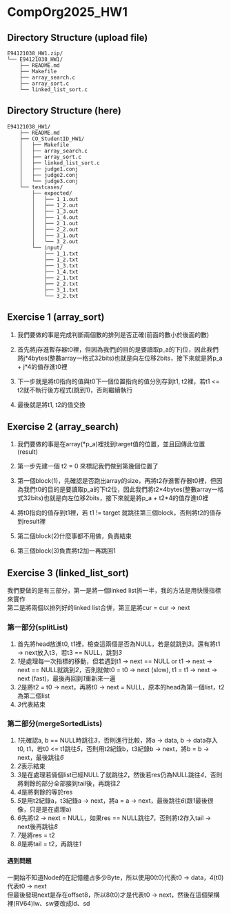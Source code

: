 # CompOrg2025_HW1

## Directory Structure (upload file)
```
E94121038_HW1.zip/
└── E94121038_HW1/
    ├── README.md
    ├── Makefile
    ├── array_search.c
    ├── array_sort.c
    └── linked_list_sort.c
```

## Directory Structure (here)
```
E94121038_HW1/
    ├── README.md
    ├── CO_StudentID_HW1/
    │   ├── Makefile
    │   ├── array_search.c
    │   ├── array_sort.c
    │   ├── linked_list_sort.c
    │   ├── judge1.conj
    │   ├── judge2.conj
    │   └── judge3.conj
    └── testcases/
        ├── expected/
        │   ├── 1_1.out
        │   ├── 1_2.out
        │   ├── 1_3.out
        │   ├── 1_4.out
        │   ├── 2_1.out
        │   ├── 2_2.out
        │   ├── 3_1.out
        │   └── 3_2.out
        └── input/
            ├── 1_1.txt
            ├── 1_2.txt
            ├── 1_3.txt
            ├── 1_4.txt
            ├── 2_1.txt
            ├── 2_2.txt
            ├── 3_1.txt
            └── 3_2.txt 
```

## Exercise 1 (array_sort)
1. 我們要做的事是完成判斷兩個數的排列是否正確(前面的數小於後面的數)  
  
2. 首先將j存進暫存器t0裡，但因為我們j的目的是要讀取p_a的下j位，因此我們將j\*4bytes(整數array一格式32bits)也就是向左位移2bits，接下來就是將p_a + j\*4的值存進t0裡  
  
3. 下一步就是將t0指向的值與t0下一個位置指向的值分別存到t1, t2裡，若t1 <= t2就不執行後方程式(跳到1)，否則繼續執行  
  
4. 最後就是將t1, t2的值交換  
  
## Exercise 2 (array_search)
1. 我們要做的事是在array(*p_a)裡找到target值的位置，並且回傳此位置(result)  
  
2. 第一步先建一個 t2 = 0 來標記我們做到第幾個位置了  
  
3. 第一個block(1)，先確認是否跑出array的size，再將t2存進暫存器t0裡，但因為我們t0的目的是要讀取p_a的下t2位，因此我們將t2\*4bytes(整數array一格式32bits)也就是向左位移2bits，接下來就是將p_a + t2\*4的值存進t0裡  
  
4. 將t0指向的值存到t1裡，若 t1 != target 就跳往第三個block，否則將t2的值存到result裡  
  
5. 第二個block(2)什麼事都不用做，負責結束  
  
6. 第三個block(3)負責將t2加一再跳回1  
## Exercise 3 (linked_list_sort)
我們要做的是有三部分，第一是將一個linked list拆一半，我的方法是用快慢指標來實作  
第二是將兩個以排列好的linked list合併，第三是將cur = cur -> next  

### 第一部分(splitList)
1. 首先將head放進t0, t1裡，檢查這兩個是否為NULL，若是就跳到*3*。還有將t1 -> next放入t3，若t3 == NULL，跳到*3*  
2. *1*是處理每一次指標的移動，但若遇到t1 -> next == NULL or t1 -> next -> next == NULL就跳到*2*，否則就做t0 = t0 -> next (slow), t1 = t1 -> next -> next (fast)，最後再回到*1*重新來一遍
3. *2*是將t2 = t0 -> next，再將t0 -> next = NULL，原本的head為第一個list，t2為第二個list
4. *3*代表結束

### 第二部分(mergeSortedLists)
1. *1*先確認a, b == NULL時跳往*3*，否則進行比較，將a -> data, b -> data存入t0, t1，若t0 <= t1跳往*5*，否則用t2紀錄b，t3紀錄b -> next，將b = b -> next，最後跳往*6*
2. *2*表示結束
3. *3*是在處理若倆個list已經NULL了就跳往*2*，然後若res仍為NULL跳往*4*，否則將剩餘的部分全部接到tail後，再跳往*2*
4. *4*是將剩餘的等於res
5. *5*是用t2紀錄a，t3紀錄a -> next，將a = a -> next，最後跳往*6*(跟*1*最後很像，只是是在處理a)
6. *6*先將t2 -> next = NULL，如果res == NULL跳往*7*，否則將t2存入tail -> next後再跳往*8*
7. *7*是將res = t2
8. *8*是將tail = t2，再跳往*1*
#### 遇到問題
一開始不知道Node的在記憶體占多少Byte，所以使用0(t0)代表t0 -> data，4(t0)代表t0 -> next  
但最後發現next是存在offset8，所以8(t0)才是代表t0 -> next，然後在這個架構裡(RV64)lw、sw要改成ld、sd
